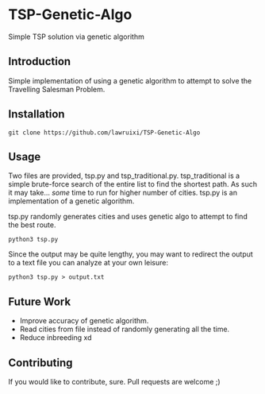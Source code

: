 # TSP-Genetic-Algo
Simple TSP solution via genetic algorithm

## Introduction
Simple implementation of using a genetic algorithm to attempt to solve the Travelling Salesman Problem.

## Installation
```
git clone https://github.com/lawruixi/TSP-Genetic-Algo
```

## Usage
Two files are provided, tsp.py and tsp_traditional.py. tsp_traditional is a simple brute-force search of the entire list to find the shortest path. As such it may take... _some_ time to run for higher number of cities. tsp.py is an implementation of a genetic algorithm.

tsp.py randomly generates cities and uses genetic algo to attempt to find the best route.
```
python3 tsp.py
```

Since the output may be quite lengthy, you may want to redirect the output to a text file you can analyze at your own leisure:
```
python3 tsp.py > output.txt
```

## Future Work
- Improve accuracy of genetic algorithm.
- Read cities from file instead of randomly generating all the time.
- Reduce inbreeding xd

## Contributing
If you would like to contribute, sure. Pull requests are welcome ;)


